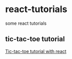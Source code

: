# react-tutorials
some react tutorials

## tic-tac-toe tutorial
[Tic-tac-toe tutorial with react](https://reactjs.org/tutorial/tutorial.html)